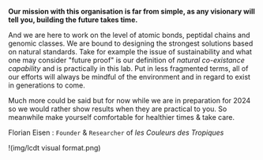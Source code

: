 **Our mission with this organisation is far from simple, as any visionary will tell you, building the future takes time.**

And we are here to work on the level of atomic bonds, peptidal chains and genomic classes. We are bound to designing the strongest solutions based on natural standards. Take for example the issue of sustainability and what one may consider "future proof" is our definition of _natural co-existance capability_ and is practically in this lab. Put in less fragmented terms, all of our efforts will always be mindful of the environment and in regard to exist in generations to come.

Much more could be said but for now while we are in preparation for 2024 so we would rather show results when they are practical to you. So meanwhile make yourself comfortable for healthier times & take care.

Florian Eisen : `Founder` & `Researcher` of _les Couleurs des Tropiques_

!(img/lcdt visual format.png)

 
